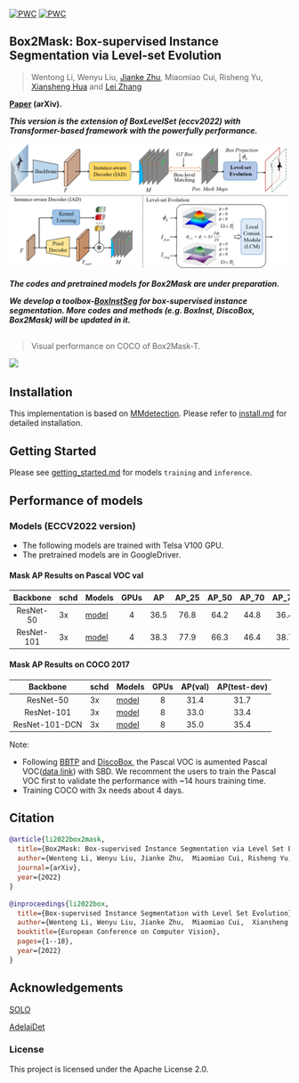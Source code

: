 [![PWC](https://img.shields.io/endpoint.svg?url=https://paperswithcode.com/badge/box2mask-box-supervised-instance-segmentation/box-supervised-instance-segmentation-on-coco)](https://paperswithcode.com/sota/box-supervised-instance-segmentation-on-coco?p=box2mask-box-supervised-instance-segmentation)
 	[![PWC](https://img.shields.io/endpoint.svg?url=https://paperswithcode.com/badge/box2mask-box-supervised-instance-segmentation/box-supervised-instance-segmentation-on)](https://paperswithcode.com/sota/box-supervised-instance-segmentation-on?p=box2mask-box-supervised-instance-segmentation)

## Box2Mask: Box-supervised Instance Segmentation via Level-set Evolution 
> Wentong Li, Wenyu Liu, [Jianke Zhu](https://person.zju.edu.cn/jkzhu), Miaomiao Cui, Risheng Yu, [Xiansheng Hua](https://scholar.google.com.hk/citations?user=6G-l4o0AAAAJ&hl=zh-CN&oi=ao) and [Lei Zhang](https://www4.comp.polyu.edu.hk/~cslzhang/)

**[Paper](https://arxiv.org/pdf/2212.01579.pdf) (arXiv).**

**_This version is the extension of BoxLevelSet (eccv2022) with Transformer-based framework with the powerfully performance._**

 <img src="./docs/box2mask.png" width="800px">

**_The codes and pretrained models for Box2Mask are under preparation._**

**_We develop a toolbox-[BoxInstSeg](https://github.com/LiWentomng/BoxInstSeg) for box-supervised instance segmentation. More codes and methods (e.g. BoxInst, DiscoBox, Box2Mask) will be updated in it._**

## 

 > Visual performance on COCO of Box2Mask-T.
 <img src="./docs/coco_vis.png" width="800px">

   

## Installation

This implementation is based on [MMdetection](https://github.com/open-mmlab/mmdetection).
Please refer to [install.md](./docs/install.md) for detailed installation.


## Getting Started 
Please see [getting_started.md](./docs/get_started.md) for models `training` and `inference`.

## Performance of  models 
### Models (ECCV2022 version)
 * The following models are trained with Telsa V100 GPU. 
 * The pretrained models are in GoogleDriver.

#### Mask AP Results on Pascal VOC val
|     Backbone    |  schd | Models | GPUs | AP  | AP_25 | AP_50 | AP_70 | AP_75 | 
|:---------------:|--------|--------|:----:|:----:|:-----:|:-----:|:--------:|:---------:|
|    ResNet-50    |   3x   |[model](https://drive.google.com/file/d/1Yl4QCRx_VKY_OvEI6sz36BI88sSOWWhu/view?usp=sharing) |  4 |36.5 |  76.8 |  64.2 |   44.8   |    36.4   |  
|   ResNet-101    |   3x   |[model](https://drive.google.com/file/d/1gMWGxmPyHFyxR0re3lHbMjxl3xvPvWeh/view?usp=sharing) |  4 |38.3 |  77.9 |  66.3 |   46.4   |    38.7   | 


#### Mask AP Results on COCO 2017
|     Backbone    |  schd  |Models | GPUs | AP(val)  | AP(test-dev) |
|:---------------:|--------|--------|:----:|:----:|:-----:|
|    ResNet-50    |  3x    |[model](https://drive.google.com/file/d/1R-2s5wh-Rj82yieFcXa5_T9gW9oB29dj/view?usp=sharing)  |  8  |31.4 |  31.7 | 
|   ResNet-101    |  3x    |[model](https://drive.google.com/file/d/1mZ5PBRINlfhHPxzSPvace65Qs4lzG2kL/view?usp=sharing)  |  8  |33.0 |  33.4 | 
|   ResNet-101-DCN|  3x    |[model](https://drive.google.com/file/d/1aZN9CUd2flcsW_KewWUgerjF0AjWszCB/view?usp=sharing)  |  8  |35.0 |  35.4 | 
 
 Note: 
 * Following [BBTP](https://github.com/chengchunhsu/WSIS_BBTP) and [DiscoBox](https://github.com/NVlabs/DiscoBox), the Pascal VOC is aumented Pascal VOC([data link](https://drive.google.com/file/d/16Mz13NSZBbhwPuRxiwi7ZA2Qvt9DaKtN/view?usp=sharing)) with SBD. We recomment the users to train the Pascal VOC first to validate the performance with  ~14 hours training time. 
 * Training COCO with 3x needs about 4 days. 




## Citation
```BibTeX
@article{li2022box2mask,
  title={Box2Mask: Box-supervised Instance Segmentation via Level Set Evolution},
  author={Wentong Li, Wenyu Liu, Jianke Zhu,  Miaomiao Cui, Risheng Yu, Xiansheng Hua and Lei Zhang},
  journal={arXiv},
  year={2022}
}
```

```BibTeX
@inproceedings{li2022box,
  title={Box-supervised Instance Segmentation with Level Set Evolution},
  author={Wentong Li, Wenyu Liu, Jianke Zhu,  Miaomiao Cui,  Xiansheng Hua and Lei Zhang},
  booktitle={European Conference on Computer Vision},
  pages={1--18},
  year={2022}
}
```



##  Acknowledgements

[SOLO](https://github.com/WXinlong/SOLO)

[AdelaiDet](https://github.com/aim-uofa/AdelaiDet)


### License

This project is licensed under the Apache License 2.0. 

